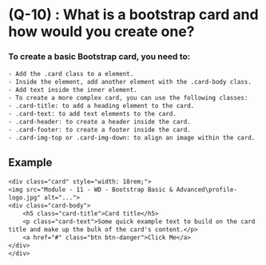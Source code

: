# (Q-10) :  What is a bootstrap card and how would you create one? 

### To create a basic Bootstrap card, you need to:
    - Add the .card class to a element.
    - Inside the element, add another element with the .card-body class.
    - Add text inside the inner element.
    - To create a more complex card, you can use the following classes:
    - .card-title: to add a heading element to the card.
    - .card-text: to add text elements to the card.
    - .card-header: to create a header inside the card.
    - .card-footer: to create a footer inside the card.
    - .card-img-top or .card-img-down: to align an image within the card.

## Example

    <div class="card" style="width: 18rem;">
    <img src="Module - 11 - WD - Bootstrap Basic & Advanced\profile-logo.jpg" alt="...">
    <div class="card-body">
        <h5 class="card-title">Card title</h5>
        <p class="card-text">Some quick example text to build on the card title and make up the bulk of the card's content.</p>
        <a href="#" class="btn btn-danger">Click Me</a>
    </div>
    </div>